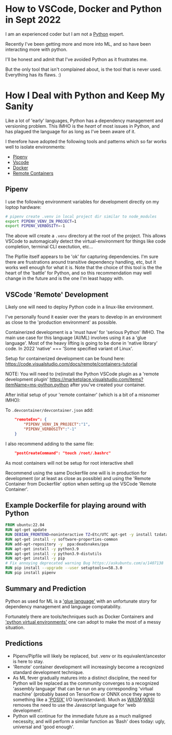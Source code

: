 # How to VSCode, Docker and Python in Sept 2022

I am an experienced coder but I am not a [Python](https://www.python.org) expert.

Recently I've been getting more and more into ML, and so have been interacting more with python.

I'll be honest and admit that I've avoided Python as it frustrates me.

But the only tool that isn't complained about, is the tool that is never used. Everything has its flaws. :)

# How I Deal with Python and Keep My Sanity

Like a lot of 'early' languages, Python has a dependency management and versioning problem. This IMHO is the _heart_ of most issues in Python, and has plagued the language for as long as I've been aware of it.

I therefore have adopted the following tools and patterns which so far works well to isolate environments:
- [Pipenv](https://pipenv.pypa.io/en/latest/)
- [Vscode](https://code.visualstudio.com/)
- [Docker](https://www.docker.com/)
- [Remote Containers](https://code.visualstudio.com/docs/remote/containers)


## Pipenv
I use the following environment variables for development directly on my loptop hardware:

```sh
# pipenv create .venv in local project dir similar to node_modules
export PIPENV_VENV_IN_PROJECT=1
export PIPENV_VERBOSITY=-1
```

The above will create a `.venv` directory at the root of the project. This allows VSCode to automagically detect the virtual-environment for things like code completion, terminal CLI exectution, etc...

The Pipfile itself appears to be 'ok' for capturing dependencies. I'm sure there are frustrations around transitive dependency handling, etc, but it works well enough for what it is. Note that the choice of this tool is the the heart of the 'battle' for Python, and so this recommendation may well change in the future and is the one I'm least happy with.

## VSCode 'Remote' Development

Likely one will need to deploy Python code in a linux-like environment.

I've personally found it easier over the years to develop in an environment as close to the 'production environment' as possible.

Containerized development is a 'must have' for 'serious Python' IMHO. The main use case for this language (AI/ML) involves using it as a 'glue language'. Most of the heavy lifting is going to be done in 'native library' code. In 2022 'native' === 'Some specified variant of Linux'.

Setup for containerized development can be found here: https://code.visualstudio.com/docs/remote/containers-tutorial

NOTE: You will need to (re)install the Python VSCode plugin as a 'remote development plugin' 
https://marketplace.visualstudio.com/items?itemName=ms-python.python after you've created your container.

After initial setup of your 'remote container' (which is a bit of a misnomer IMHO):

To `.devcontainer/devcontainer.json` add:

```json
	"remoteEnv": {
		"PIPENV_VENV_IN_PROJECT":"1",
		"PIPENV_VERBOSITY":"-1"
	}
```

I also recommend adding to the same file:

```json
	"postCreateCommand": "touch /root/.bashrc"
```
As most containers will not be setup for root interactive shell

Recommend using the same Dockerfile one will is in production for development (or at least as close as possible) and using the 'Remote Container from Dockerfile' option when setting up the VSCode 'Remote Container'.

## Example Dockerfile for playing around with Python

```Dockerfile
FROM ubuntu:22.04
RUN apt-get update
RUN DEBIAN_FRONTEND=noninteractive TZ=Etc/UTC apt-get -y install tzdata
RUN apt-get install -y software-properties-common
RUN add-apt-repository -y  ppa:deadsnakes/ppa
RUN apt-get install -y python3.9
RUN apt-get install -y python3.9-distutils
RUN apt-get install -y pip
# Fix annoying deprecated warning Bug https://askubuntu.com/a/1407138
RUN pip install --upgrade --user setuptools==58.3.0
RUN pip install pipenv
```

## Summary and Prediction

Python as used for ML is a ['glue language'](https://en.wikipedia.org/wiki/Scripting_language#Glue_languages) with an unfortunate story for dependency management and language compatability.

Fortunately there are tools/techniques such as Docker Containers and ['python virtual environments'](https://docs.python.org/3/library/venv.html) one can adopt to make the most of a messy situation.

## Predictions
- Pipenv/Pipfile will likely be replaced, but .venv or its equivalent/ancestor is here to stay.
- 'Remote' container development will increasingly become a recognized standard development technique.
- As ML fever gradually matures into a distinct discipline, the need for Python will be replaced as the community converges to a recognized 'assembly language' that can be run on any corresponding 'virtual machine' (probably based on Tensorflow or ONNX once they agree to something like a ['POSIX'](https://en.wikipedia.org/wiki/POSIX) I/O layer/standard). Much as [WASM](https://webassembly.org)/[WASI](https://wasi.dev) removes the need to use the Javascript language for 'web development'.
- Python will continue for the immediate future as a much maligned necessity, and will perform a similar function as 'Bash' does today: ugly, universal and 'good enough'.
